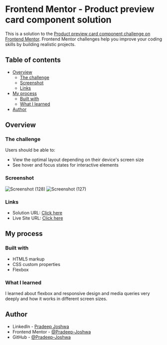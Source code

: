 # Frontend Mentor - Product preview card component solution

This is a solution to the [Product preview card component challenge on Frontend Mentor](https://www.frontendmentor.io/challenges/product-preview-card-component-GO7UmttRfa). Frontend Mentor challenges help you improve your coding skills by building realistic projects. 

## Table of contents

- [Overview](#overview)
  - [The challenge](#the-challenge)
  - [Screenshot](#screenshot)
  - [Links](#links)
- [My process](#my-process)
  - [Built with](#built-with)
  - [What I learned](#what-i-learned)
- [Author](#author)




## Overview

### The challenge

Users should be able to:

- View the optimal layout depending on their device's screen size
- See hover and focus states for interactive elements

### Screenshot

![Screenshot (128)](https://github.com/Pradeep-Joshwa/Product-preview-card-component-Frontend-Mentor/assets/100898870/ebf86c48-4916-41cc-8f62-00089235951a)
![Screenshot (127)](https://github.com/Pradeep-Joshwa/Product-preview-card-component-Frontend-Mentor/assets/100898870/af812a97-e06e-46bc-91ed-5e185956dc09)





### Links

- Solution URL: [Click here](https://www.frontendmentor.io/solutions/product-preview-card-component-MWFBGLPH59)
- Live Site URL: [Click here](https://productpreviewcomponent-pradeepjoshwa.netlify.app/)

## My process

### Built with

- HTML5 markup
- CSS custom properties
- Flexbox



### What I learned

I learned about flexbox and responsive design and media queries very deeply and how it works in different screen sizes.
## Author

- LinkedIn - [Pradeep Joshwa](https://www.linkedin.com/in/pradeep-joshwa-b6650221b/)
- Frontend Mentor - [@Pradeep-Joshwa](https://www.frontendmentor.io/profile/Pradeep-Joshwa)
- GitHub - [@Pradeep-Joshwa](https://github.com/Pradeep-Joshwa)



